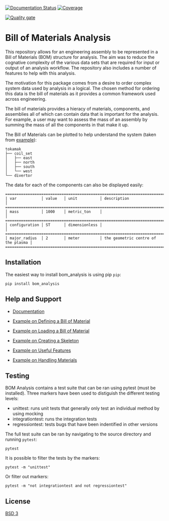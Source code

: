 [![Documentation Status](https://readthedocs.org/projects/bom-analysis/badge/?version=latest)](https://bom-analysis.readthedocs.io/en/latest/?badge=latest)
[![Coverage](https://sonarcloud.io/api/project_badges/measure?project=ukaea_bom_analysis&metric=coverage)](https://sonarcloud.io/summary/new_code?id=ukaea_bom_analysis)

[![Quality gate](https://sonarcloud.io/api/project_badges/quality_gate?project=ukaea_bom_analysis)](https://sonarcloud.io/summary/new_code?id=ukaea_bom_analysis)


# Bill of Materials Analysis

This repository allows for an engineering assembly to be represented in a Bill of Materials 
(BOM) structure for analysis. The aim was to reduce the cognative complexity of the various data
sets that are required for input or output of an analysis workflow. The repository also
includes a number of features to help with this analysis.

The motivation for this package comes from a desire to order complex
system data used by analysis in a logical. The chosen method
for ordering this data is the bill of materials as it provides a common
framework used across engineering.

The bill of materials provides a hieracy of materials, components, and assemblies
all of which can contain data that is important for the analysis. For example,
a user may want to assess the mass of an assembly by summing the mass of all
the components in that make it up.

The Bill of Materials can be plotted to help understand the system (taken from [example](https://github.com/ukaea/bom_analysis/blob/main/examples/example_1%20-%20Loading_a_Bill_of_Materials.ipynb)):

    tokamak
    ├── coil_set
    │   ├── east
    │   ├── north
    │   ├── south
    │   └── west
    └── divertor

The data for each of the components can also be displayed easily:

    ================================================================================
    | var           │ value   │ unit          │ description                        │
    ================================================================================
    │ mass          │ 1000    │ metric_ton    │                                    │
    ================================================================================
    │ configuration │ ST      │ dimensionless │                                    │
    ================================================================================
    │ major_radius  │ 2       │ meter         │ the geometric centre of the plasma │
    ================================================================================    

## Installation

The easiest way to install bom_analysis is using pip ``pip``:

    pip install bom_analysis


## Help and Support

- [Documentation](https://bom-analysis.readthedocs.io/en/latest/index.html#)

- [Example on Defining a Bill of Material](https://github.com/ukaea/bom_analysis/blob/main/examples/example_0%20-%20Defining%20a%20Bill%20of%20Materials.ipynb)

- [Example on Loading a Bill of Material](https://github.com/ukaea/bom_analysis/blob/main/examples/example_1%20-%20Loading_a_Bill_of_Materials.ipynb)

- [Example on Creating a Skeleton](https://github.com/ukaea/bom_analysis/blob/main/examples/example_2%20-%20Creating%20a%20Skeleton%20from%20Scratch.ipynb)

- [Example on Useful Features](https://github.com/ukaea/bom_analysis/blob/main/examples/example_3%20-%20Other%20Useful%20Classes.ipynb)

- [Example on Handling Materials](https://github.com/ukaea/bom_analysis/blob/main/examples/example_4%20-%20Handling%20Materials.ipynb)


## Testing

BOM Analysis contains a test suite that can be ran using pytest (must be installed). Three markers have been used to distiguish the different testing levels:
- unittest: runs unit tests that generally only test an individual method by using mocking
- integrationtest: runs the integration tests
- regressiontest: tests bugs that have been indentified in other versions

The full test suite can be ran by navigating to the source directory and running ``pytest``:

    pytest 

It is possible to filter the tests by the markers:

    pytest -m "unittest"

Or filter out markers:

    pytest -m "not integrationtest and not regressiontest"

## License
[BSD 3](LICENSE)
